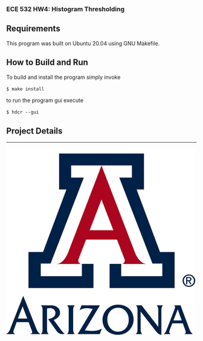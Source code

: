### ECE 532 HW4: Histogram Thresholding
## Requirements
This program was built on Ubuntu 20.04 using GNU Makefile.

## How to Build and Run
To build and install the program simply invoke

```bash
$ make install
```

to run the program gui execute
```
$ hdcr --gui
```

## Project Details




---

![UofA Logo](docs/UofA.jfif)
